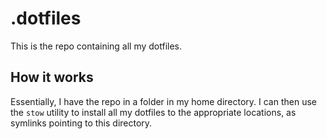# .dotfiles

This is the repo containing all my dotfiles. 

## How it works

Essentially, I have the repo in a folder in my home directory. I can then use the `stow` utility to install all my dotfiles to the appropriate locations, as symlinks pointing to this directory.
